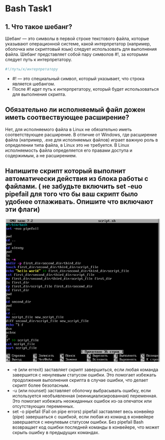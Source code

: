 # Bash Task1

## 1. Что такое шебанг?

Шебанг — это символы в первой строке текстового файла, которые указывают операционной системе, какой
интерпретатор (например, оболочка или скриптовый язык) следует использовать для выполнения файла. Шебанг представляет
собой пару символов #!, за которыми следует путь к интерпретатору.

```bash
#!/путь/к/интерпретатору
```

- #! — это специальный символ, который указывает, что строка является шебангом.
- После #! идет путь к интерпретатору, который будет использоваться для выполнения скрипта.

## Обязательно ли исполняемый файл дожен иметь соотвествующее расширение?

Нет, для исполняемого файла в Linux не обязательно иметь соответствующее расширение. В отличие от Windows, где
расширение файла (например, .exe для исполняемых файлов) играет важную роль в определении типа файла, в Linux это не
требуется. В Linux исполняемость файла определяется его правами доступа и содержимым, а не расширением.

## Напишите скрипт который выполнит автоматически действия из блока работы с файлами. ( не забудьте включить set -euo pipefail для того что бы ваш скрипт было удобнее отлаживать. Опишите что включают эти флаги)

![img.png](img.png)
- -e (или errexit) заставляет скрипт завершиться, если любая команда завершится с ненулевым статусом ошибки. Это помогает избежать продолжения выполнения скрипта в случае ошибки, что делает скрипт более безопасным.
- -u (или nounset) заставляет оболочку выбрасывать ошибку, если используется необъявленная (неинициализированная) переменная. Это помогает избежать неожиданных ошибок из-за опечаток или отсутствующих переменных.
- set -o pipefail (Fail on pipe errors)
pipefail заставляет весь конвейер (pipe) завершаться с ошибкой, если любая из команд в конвейере завершается с ненулевым статусом ошибки. Без pipefail Bash возвращает код ошибки последней команды в конвейере, что может скрыть ошибку в предыдущих командах.

